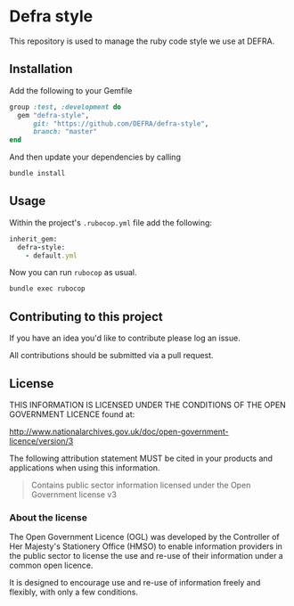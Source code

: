 # Defra style

This repository is used to manage the ruby code style we use at DEFRA.

## Installation

Add the following to your Gemfile

```ruby
group :test, :development do
  gem "defra-style",
      git: "https://github.com/DEFRA/defra-style",
      branch: "master"
end
```

And then update your dependencies by calling

```bash
bundle install
```

## Usage

Within the project's `.rubocop.yml` file add the following:

```ruby
inherit_gem:
  defra-style:
    - default.yml
```

Now you can run `rubocop` as usual.

```bash
bundle exec rubocop
```

## Contributing to this project

If you have an idea you'd like to contribute please log an issue.

All contributions should be submitted via a pull request.

## License

THIS INFORMATION IS LICENSED UNDER THE CONDITIONS OF THE OPEN GOVERNMENT LICENCE found at:

http://www.nationalarchives.gov.uk/doc/open-government-licence/version/3

The following attribution statement MUST be cited in your products and applications when using this information.

> Contains public sector information licensed under the Open Government license v3

### About the license

The Open Government Licence (OGL) was developed by the Controller of Her Majesty's Stationery Office (HMSO) to enable information providers in the public sector to license the use and re-use of their information under a common open licence.

It is designed to encourage use and re-use of information freely and flexibly, with only a few conditions.
